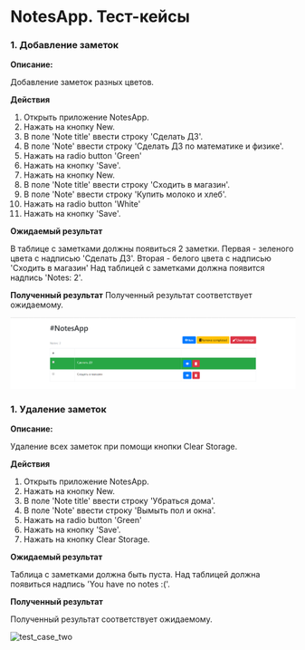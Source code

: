 # NotesApp. Тест-кейсы

### 1. Добавление заметок

**Описание:**

Добавление заметок разных цветов.

**Действия**

  1. Открыть приложение NotesApp.
  2. Нажать на кнопку New.
  3. В поле 'Note title' ввести строку 'Сделать ДЗ'.
  4. В поле 'Note' ввести строку 'Сделать ДЗ по математике и физике'.
  5. Нажать на radio button 'Green'
  6. Нажать на кнопку 'Save'.
  7. Нажать на кнопку New.
  8. В поле 'Note title' ввести строку 'Сходить в магазин'.
  9. В поле 'Note' ввести строку 'Купить молоко и хлеб'.
  10. Нажать на radio button 'White'
  11. Нажать на кнопку 'Save'.
  
**Ожидаемый результат**

В таблице с заметками должны появиться 2 заметки. Первая - зеленого цвета с надписью 'Сделать ДЗ'. 
Вторая - белого цвета с надписью 'Сходить в магазин'
Над таблицей с заметками должна появится надпись 'Notes: 2'.


**Полученный результат**
Полученный результат соответствует ожидаемому.

![test_case_one](./img/test_case_one.png)


### 1. Удаление заметок

**Описание:**

Удаление всех заметок при помощи кнопки Clear Storage.

**Действия**

  1. Открыть приложение NotesApp.
  2. Нажать на кнопку New.
  3. В поле 'Note title' ввести строку 'Убраться дома'.
  4. В поле 'Note' ввести строку 'Вымыть пол и окна'.
  5. Нажать на radio button 'Green'
  6. Нажать на кнопку 'Save'.
  7. Нажать на кнопку Clear Storage.

**Ожидаемый результат**

Таблица с заметками должна быть пуста. Над таблицей должна появиться надпись 'You have no notes :('.

**Полученный результат**

Полученный результат соответствует ожидаемому.

![test_case_two](./img/test_case_two.png)
